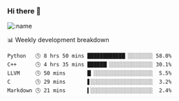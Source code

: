 ### Hi there 👋

<!--
**lv2020/lv2020** is a ✨ _special_ ✨ repository because its `README.md` (this file) appears on your GitHub profile.

Here are some ideas to get you started:

- 🔭 I’m currently working on ...
- 🌱 I’m currently learning ...
- 👯 I’m looking to collaborate on ...
- 🤔 I’m looking for help with ...
- 💬 Ask me about ...
- 📫 How to reach me: ...
- 😄 Pronouns: ...
- ⚡ Fun fact: ...
-->
![:name](https://count.getloli.com/get/@:lv2020)
 <!-- waka-box start -->
📊 Weekly development breakdown
```text
Python   🕓 8 hrs 50 mins ████████████▏░░░░░░░░ 58.0%
C++      🕓 4 hrs 35 mins ██████▎░░░░░░░░░░░░░░ 30.1%
LLVM     🕓 50 mins       █▏░░░░░░░░░░░░░░░░░░░  5.5%
C        🕓 29 mins       ▋░░░░░░░░░░░░░░░░░░░░  3.2%
Markdown 🕓 21 mins       ▍░░░░░░░░░░░░░░░░░░░░  2.4%
```
<!-- Powered by https://github.com/YouEclipse/waka-box-go . -->
<!-- waka-box end -->
